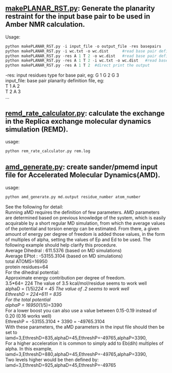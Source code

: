 ## [makePLANAR_RST.py](https://github.com/baifan-wang/computational_chemistry_tools/blob/master/Amber/makePLANAR_RST.py): Generate the planarity restraint for the input base pair to be used in Amber NMR calculation.    
Usage: 
```python
python makePLANAR_RST.py -i input_file -o output_file -res basepairs
python makePLANAR_RST.py -i wc.txt -o wc.dist      #read base pair definitation from wc.txt and output restraint to wc.dist
python makePLANAR_RST.py -res A 1 T 2 -o wc.dist   #read base pair definitation from input and output restraint to wc.dist
python makePLANAR_RST.py -res A 1 T 2 -i wc.txt -o wc.dist   #read base pair definitation from both input and wc.txt output restraint to wc.dist
python makePLANAR_RST.py -res A 1 T 2  #direct print the output 
```
-res: input residues type for base pair, eg: G 1 G 2 G 3    
input_file: base pair planarity definition file, eg:    
T 1 A 2    
T 2 A 3    
...

## [remd_rate_calculator.py](https://github.com/baifan-wang/computational_chemistry_tools/blob/master/Amber/remd_rate_calculator.py): calculate the exchange in the Replica exchange molecular dynamics simulation (REMD).
usage: 
```python
python rem_rate_calculator.py rem.log
```

## [amd_generate.py](https://github.com/baifan-wang/computational_chemistry_tools/blob/master/Amber/remd_rate_calculator.py): create sander/pmemd input file for Accelerated Molecular Dynamics(AMD).
usage:
```python
python amd_generate.py md.output residue_number atom_number
```
See the following for detail:    
Running aMD requires the definition of few parameters. AMD parameters are determined based on previous knowledge of the system, which is easily acquirable by a short regular MD simulation, from which the average values of the potential and torsion energy can be estimated. From there, a given amount of energy per degree of freedom is added those values, in the form of multiples of alpha, setting the values of Ep and Ed to be used. The following example should help clarify this procedure.    
Average Dihedral : 611.5376 (based on MD simulations)    
Average EPtot : -53155.3104 (based on MD simulations)    
total ATOMS=16950    
protein residues=64    
For the dihedral potential:    
Approximate energy contribution per degree of freedom.    
3.5*64= 224 The value of 3.5 kcal/mol/residue seems to work well    
alphaD = (1/5)*224 = 45 The value of .2 seems to work well    
EthreshD = 224+611 = 835    
For the total potential    
alphaP = 16950*(1/5)=3390    
For a lower boost you can also use a value between 0.15-0.19 instead of 0.20 (0.16 works well)    
EthreshP = -53155.3104 + 3390 = -49765.3104    
With these parameters, the aMD parameters in the input file should then be set to    
iamd=3,EthreshD=835,alphaD=45,EthreshP=-49765,alphaP=3390,    
For a higher acceleration it is common to simply add to Eb(dih) multiples of alpha. In this example, iamd=3,EthreshD=880,alphaD=45,EthreshP=-49765,alphaP=3390,    
Two levels higher would be then defined by:    
iamd=3,EthreshD=925,alphaD=45,EthreshP=-49765    
